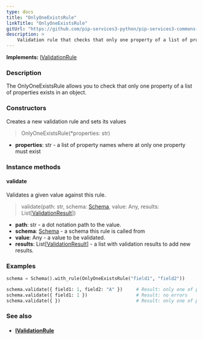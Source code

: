 ```yaml
---
type: docs
title: "OnlyOneExistsRule"
linkTitle: "OnlyOneExistsRule"
gitUrl: "https://github.com/pip-services3-python/pip-services3-commons-python"
description: >
    Validation rule that checks that only one property of a list of properties exists in an object.
---
```


**Implements:** [IValidationRule](../ivalidation_rule)

### Description

The OnlyOneExistsRule allows you to check that only one property of a list of properties exists in an object.

### Constructors
Creates a new validation rule and sets its values

> OnlyOneExistsRule(*properties: str)

- **properties**: str - a list of property names where at only one property must exist

### Instance methods

#### validate
Validates a given value against this rule.

> validate(path: str, schema: [Schema](../schema), value: Any, results: List[[ValidationResult](../validation_result)])

- **path**: str - a dot notation path to the value.
- **schema**: [Schema](../schema) - a schema this rule is called from
- **value**: Any - a value to be validated.
- **results**: List[[ValidationResult](../validation_result)] - a list with validation results to add new results.

### Examples

```python
schema = Schema().with_rule(OnlyOneExistsRule("field1", "field2"))

schema.validate({ field1: 1, field2: "A" })     # Result: only one of properties field1, field2 must exist
schema.validate({ field1: 1 })                  # Result: no errors
schema.validate({ })                            # Result: only one of properties field1, field2 must exist

```

### See also
- #### [IValidationRule](../ivalidation_rule)
